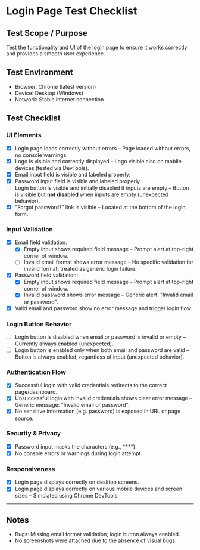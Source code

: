 # Login Page Test Checklist

## Test Scope / Purpose
Test the functionality and UI of the login page to ensure it works correctly and provides a smooth user experience.

## Test Environment
- Browser: Chrome (latest version)
- Device: Desktop (Windows)
- Network: Stable internet connection

## Test Checklist

### UI Elements
- [x] Login page loads correctly without errors – Page loaded without errors, no console warnings.
- [x] Logo is visible and correctly displayed – Logo visible also on mobile devices (tested via DevTools).
- [x] Email input field is visible and labeled properly.
- [x] Password input field is visible and labeled properly.
- [ ] Login button is visible and initially disabled if inputs are empty – Button is visible but **not disabled** when inputs are empty (unexpected behavior).
- [x] "Forgot password?" link is visible – Located at the bottom of the login form.

### Input Validation
- [x] Email field validation:
  - [x] Empty input shows required field message – Prompt alert at top-right corner of window.
  - [ ] Invalid email format shows error message – No specific validation for invalid format; treated as generic login failure.
- [x] Password field validation:
  - [x] Empty input shows required field message – Prompt alert at top-right corner of window.
  - [x] Invalid password shows error message – Generic alert: "Invalid email or password".
- [x] Valid email and password show no error message and trigger login flow.

### Login Button Behavior
- [ ] Login button is disabled when email or password is invalid or empty – Currently always enabled (unexpected).
- [ ] Login button is enabled only when both email and password are valid – Button is always enabled, regardless of input (unexpected behavior).

### Authentication Flow
- [x] Successful login with valid credentials redirects to the correct page/dashboard.
- [x] Unsuccessful login with invalid credentials shows clear error message – Generic message: "Invalid email or password".
- [x] No sensitive information (e.g. password) is exposed in URL or page source.

### Security & Privacy
- [x] Password input masks the characters (e.g., ****).
- [x] No console errors or warnings during login attempt.

### Responsiveness
- [x] Login page displays correctly on desktop screens.
- [x] Login page displays correctly on various mobile devices and screen sizes – Simulated using Chrome DevTools.

---

## Notes
- Bugs: Missing email format validation; login button always enabled.
- No screenshots were attached due to the absence of visual bugs.